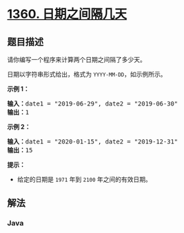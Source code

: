 # [1360. 日期之间隔几天](https://leetcode.cn/problems/number-of-days-between-two-dates)

## 题目描述

<p>请你编写一个程序来计算两个日期之间隔了多少天。</p>

<p>日期以字符串形式给出，格式为&nbsp;<code>YYYY-MM-DD</code>，如示例所示。</p>

<p><strong>示例 1：</strong></p>

<pre><strong>输入：</strong>date1 = &quot;2019-06-29&quot;, date2 = &quot;2019-06-30&quot;
<strong>输出：</strong>1
</pre>

<p><strong>示例 2：</strong></p>

<pre><strong>输入：</strong>date1 = &quot;2020-01-15&quot;, date2 = &quot;2019-12-31&quot;
<strong>输出：</strong>15
</pre>

<p><strong>提示：</strong></p>

<ul>
	<li>给定的日期是&nbsp;<code>1971</code>&nbsp;年到 <code>2100</code>&nbsp;年之间的有效日期。</li>
</ul>

## 解法

### **Java**

```java

```
